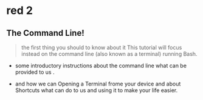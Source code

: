 
# red 2

## The Command Line!

>the first thing you should to know about it This tutorial will focus instead on the command line (also known as a terminal) running Bash.


- some introductory instructions about the command line what can be provided to us .

* and how we can Opening a Terminal frome your device and about Shortcuts what can do to us and using it to make your life easier.

